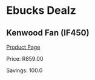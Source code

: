 
# Ebucks Dealz
## Kenwood Fan (IF450)
[Product Page](https://www.ebucks.com/web/shop/productSelected.do?prodId=673649276&catId=704982758)

Price: R859.00

Savings: 100.0


	